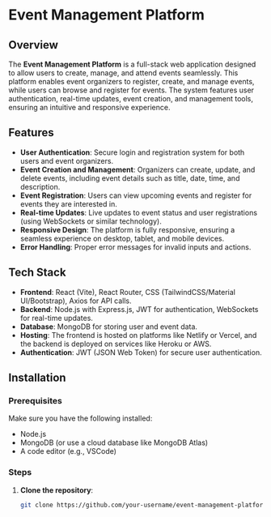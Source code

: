 # Event Management Platform

## Overview
The **Event Management Platform** is a full-stack web application designed to allow users to create, manage, and attend events seamlessly. This platform enables event organizers to register, create, and manage events, while users can browse and register for events. The system features user authentication, real-time updates, event creation, and management tools, ensuring an intuitive and responsive experience.

## Features
- **User Authentication**: Secure login and registration system for both users and event organizers.
- **Event Creation and Management**: Organizers can create, update, and delete events, including event details such as title, date, time, and description.
- **Event Registration**: Users can view upcoming events and register for events they are interested in.
- **Real-time Updates**: Live updates to event status and user registrations (using WebSockets or similar technology).
- **Responsive Design**: The platform is fully responsive, ensuring a seamless experience on desktop, tablet, and mobile devices.
- **Error Handling**: Proper error messages for invalid inputs and actions.

## Tech Stack
- **Frontend**: React (Vite), React Router, CSS (TailwindCSS/Material UI/Bootstrap), Axios for API calls.
- **Backend**: Node.js with Express.js, JWT for authentication, WebSockets for real-time updates.
- **Database**: MongoDB for storing user and event data.
- **Hosting**: The frontend is hosted on platforms like Netlify or Vercel, and the backend is deployed on services like Heroku or AWS.
- **Authentication**: JWT (JSON Web Token) for secure user authentication.

## Installation

### Prerequisites
Make sure you have the following installed:
- Node.js
- MongoDB (or use a cloud database like MongoDB Atlas)
- A code editor (e.g., VSCode)

### Steps

1. **Clone the repository**:
   ```bash
   git clone https://github.com/your-username/event-management-platform.git

